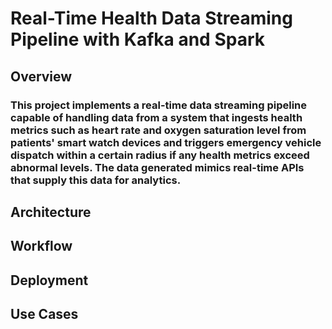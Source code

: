 <h1><strong>Real-Time Health Data Streaming Pipeline with Kafka and Spark</strong></h1>

<h2><strong>Overview</h2>
<h3>This project implements a real-time data streaming pipeline capable of handling data from a system that ingests health metrics such as heart rate and oxygen saturation level from patients' smart watch devices and triggers emergency vehicle dispatch within a certain radius if any health metrics exceed abnormal levels. The data generated mimics real-time APIs that supply this data for analytics.</h3>

<h2><strong>Architecture</h2>

<h2><strong>Workflow</h2>

<h2><strong>Deployment</h2>

<h2><strong>Use Cases</h2>
